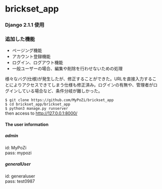 # brickset_app

### Django 2.1.1 使用

### 追加した機能
- ページング機能
- アカウント登録機能
- ログイン、ログアウト機能
- 一般ユーザーの場合、編集や削除を行わせないための処理

様々なバグ(仕様)が発生したが、修正することができた。URLを直接入力することによりアクセスできてしまう仕様も修正済み。ログインの有無や、管理者がログインしている場合など、条件分岐が難しかった。

`$ git clone https://github.com/MyPoZi/brickset_app`  
`$ cd brickset_app/brickset_app`  
`$ python3 manage.py runserver`  
then access to http://127.0.0.1:8000/

#### The user information  
##### admin  
id: MyPoZi  
pass: mypozi  

##### generalUser  
id: generaluser  
pass: test0987  